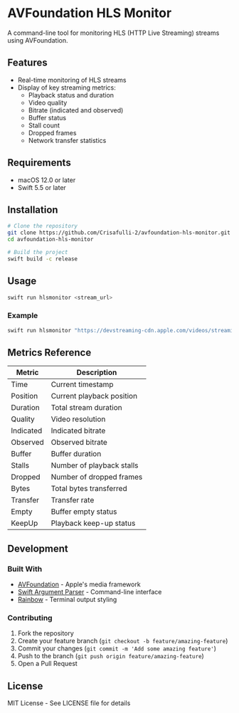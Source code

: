 # AVFoundation HLS Monitor

A command-line tool for monitoring HLS (HTTP Live Streaming) streams using AVFoundation.

## Features

- Real-time monitoring of HLS streams
- Display of key streaming metrics:
  - Playback status and duration
  - Video quality
  - Bitrate (indicated and observed)
  - Buffer status
  - Stall count
  - Dropped frames
  - Network transfer statistics

## Requirements

- macOS 12.0 or later
- Swift 5.5 or later

## Installation

```bash
# Clone the repository
git clone https://github.com/Crisafulli-2/avfoundation-hls-monitor.git
cd avfoundation-hls-monitor

# Build the project
swift build -c release
```

## Usage

```bash
swift run hlsmonitor <stream_url>
```

### Example
```bash
swift run hlsmonitor "https://devstreaming-cdn.apple.com/videos/streaming/examples/img_bipbop_adv_example_ts/master.m3u8"
```

## Metrics Reference

| Metric | Description |
|--------|-------------|
| Time | Current timestamp |
| Position | Current playback position |
| Duration | Total stream duration |
| Quality | Video resolution |
| Indicated | Indicated bitrate |
| Observed | Observed bitrate |
| Buffer | Buffer duration |
| Stalls | Number of playback stalls |
| Dropped | Number of dropped frames |
| Bytes | Total bytes transferred |
| Transfer | Transfer rate |
| Empty | Buffer empty status |
| KeepUp | Playback keep-up status |

## Development

### Built With
- [AVFoundation](https://developer.apple.com/documentation/avfoundation) - Apple's media framework
- [Swift Argument Parser](https://github.com/apple/swift-argument-parser) - Command-line interface
- [Rainbow](https://github.com/onevcat/Rainbow) - Terminal output styling

### Contributing
1. Fork the repository
2. Create your feature branch (`git checkout -b feature/amazing-feature`)
3. Commit your changes (`git commit -m 'Add some amazing feature'`)
4. Push to the branch (`git push origin feature/amazing-feature`)
5. Open a Pull Request

## License

MIT License - See LICENSE file for details